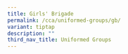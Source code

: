 ```yaml
---
title: Girls' Brigade
permalink: /cca/uniformed-groups/gb/
variant: tiptap
description: ""
third_nav_title: Uniformed Groups
---
```

